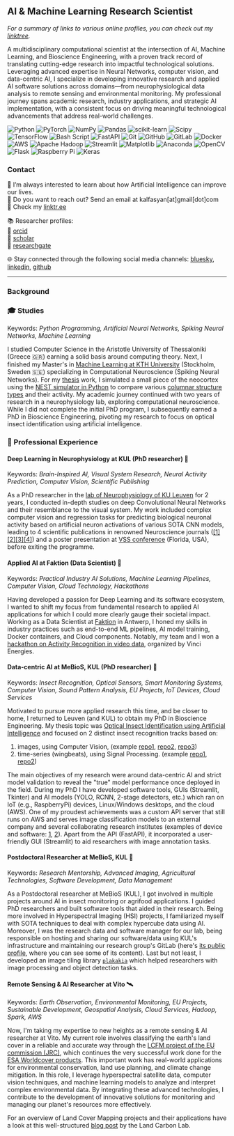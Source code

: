 ## AI & Machine Learning Research Scientist  
*For a summary of links to various online profiles, you can check out my [linktree](https://linktr.ee/kalfasyan).*  

A multidisciplinary computational scientist at the intersection of AI, Machine Learning, and Bioscience Engineering, with a proven track record of translating cutting-edge research into impactful technological solutions. Leveraging advanced expertise in Neural Networks, computer vision, and data-centric AI, I specialize in developing innovative research and applied AI software solutions across domains—from neurophysiological data analysis to remote sensing and environmental monitoring. My professional journey spans academic research, industry applications, and strategic AI implementation, with a consistent focus on driving meaningful technological advancements that address real-world challenges.  
  
![Python](https://img.shields.io/badge/python-3670A0?style=for-the-badge&logo=python&logoColor=ffdd54) ![PyTorch](https://img.shields.io/badge/PyTorch-%23EE4C2C.svg?style=for-the-badge&logo=PyTorch&logoColor=white) ![NumPy](https://img.shields.io/badge/numpy-%23013243.svg?style=for-the-badge&logo=numpy&logoColor=white) ![Pandas](https://img.shields.io/badge/pandas-%23150458.svg?style=for-the-badge&logo=pandas&logoColor=white) ![scikit-learn](https://img.shields.io/badge/scikit--learn-%23F7931E.svg?style=for-the-badge&logo=scikit-learn&logoColor=white) ![Scipy](https://img.shields.io/badge/SciPy-%230C55A5.svg?style=for-the-badge&logo=scipy&logoColor=%white) ![TensorFlow](https://img.shields.io/badge/TensorFlow-%23FF6F00.svg?style=for-the-badge&logo=TensorFlow&logoColor=white) ![Bash Script](https://img.shields.io/badge/bash_script-%23121011.svg?style=for-the-badge&logo=gnu-bash&logoColor=white) ![FastAPI](https://img.shields.io/badge/FastAPI-005571?style=for-the-badge&logo=fastapi) ![Git](https://img.shields.io/badge/git-%23F05033.svg?style=for-the-badge&logo=git&logoColor=white) ![GitHub](https://img.shields.io/badge/github-%23121011.svg?style=for-the-badge&logo=github&logoColor=white) ![GitLab](https://img.shields.io/badge/gitlab-%23181717.svg?style=for-the-badge&logo=gitlab&logoColor=white) ![Docker](https://img.shields.io/badge/docker-%230db7ed.svg?style=for-the-badge&logo=docker&logoColor=white) ![AWS](https://img.shields.io/badge/AWS-%23FF9900.svg?style=for-the-badge&logo=amazon-aws&logoColor=white) ![Apache Hadoop](https://img.shields.io/badge/Apache%20Hadoop-66CCFF?style=for-the-badge&logo=apachehadoop&logoColor=black) ![Streamlit](https://img.shields.io/badge/Streamlit-%23FE4B4B.svg?style=for-the-badge&logo=streamlit&logoColor=white) ![Matplotlib](https://img.shields.io/badge/Matplotlib-%23ffffff.svg?style=for-the-badge&logo=Matplotlib&logoColor=black) ![Anaconda](https://img.shields.io/badge/Anaconda-%2344A833.svg?style=for-the-badge&logo=anaconda&logoColor=white) ![OpenCV](https://img.shields.io/badge/opencv-%23white.svg?style=for-the-badge&logo=opencv&logoColor=white) ![Flask](https://img.shields.io/badge/flask-%23000.svg?style=for-the-badge&logo=flask&logoColor=white) ![Raspberry Pi](https://img.shields.io/badge/-Raspberry_Pi-C51A4A?style=for-the-badge&logo=Raspberry-Pi) ![Keras](https://img.shields.io/badge/Keras-%23D00000.svg?style=for-the-badge&logo=Keras&logoColor=white) 

### Contact

🌱 I’m always interested to learn about how Artificial Intelligence can improve our lives.  
💬 Do you want to reach out? Send an email at kalfasyan[at]gmail[dot]com  
🔗 Check my [linktr.ee](https://linktr.ee/kalfasyan)  
  
📚 Researcher profiles:  
🧬 [orcid](https://orcid.org/0000-0002-9957-1502)  
🔬 [scholar](https://scholar.google.com/citations?user=WXHakDkAAAAJ&hl=en)  
📖 [researchgate](https://www.researchgate.net/profile/Ioannis-Kalfas-2)  
  
🌐 Stay connected through the following social media channels: [bluesky](https://bsky.app/profile/kalfasyan.bsky.social), [linkedin](https://www.linkedin.com/in/kalfasyan/), [github](https://github.com/kalfasyan/)  
  

----
### Background
  
### 🎓 Studies 
Keywords: *Python Programming, Artificial Neural Networks, Spiking Neural Networks, Machine Learning*  
  
I studied Computer Science in the Aristotle University of Thessaloniki (Greece 🇬🇷) earning a solid basis around computing theory. Next, I finished my Master's in [Machine Learning at KTH University](https://www.kth.se/en/studies/master/machine-learning) (Stockholm, Sweden 🇸🇪) specializing in Computational Neuroscience (Spiking Neural Networks). For my [thesis](https://kth.diva-portal.org/smash/record.jsf?pid=diva2%3A868833&dswid=-157) work, I simulated a small piece of the neocortex using the [NEST simulator in Python](https://nest-simulator.readthedocs.io/en/stable/index.html) to compare various [columnar structure types](https://en.wikipedia.org/wiki/Cortical_column) and their activity. My academic journey continued with two years of research in a neurophysiology lab, exploring computational neuroscience. While I did not complete the initial PhD program, I subsequently earned a PhD in Bioscience Engineering, pivoting my research to focus on optical insect identification using artificial intelligence.  

### :briefcase: Professional Experience  
  
#### Deep Learning in Neurophysiology at KUL (PhD researcher) 🧠  
Keywords: *Brain-Inspired AI, Visual System Research, Neural Activity Prediction, Computer Vision, Scientific Publishing*  
  
As a PhD researcher in the [lab of Neurophysiology of KU Leuven](https://gbiomed.kuleuven.be/english/research/50000666/50000669/50488669) for 2 years, I conducted in-depth studies on deep Convolutional Neural Networks and their resemblance to the visual system. My work included complex computer vision and regression tasks for predicting biological neuronal activity based on artificial neuron activations of various SOTA CNN models, leading to 4 scientific publications in renowned Neuroscience journals ([[1]](https://www.eneuro.org/content/4/3/eneuro.0113-17.2017.abstract)[[2]](https://journals.plos.org/ploscompbiol/article?id=10.1371/journal.pcbi.1006557)[[3]](https://www.jneurosci.org/content/39/33/6513.abstract)[[4]](https://www.frontiersin.org/articles/10.3389/fnhum.2017.00402/full)) and a poster presentation at [VSS conference](https://jov.arvojournals.org/article.aspx?articleid=2651681) (Florida, USA), before exiting the programme.     
#### Applied AI at Faktion (Data Scientist) 🚀  
Keywords: *Practical Industry AI Solutions, Machine Learning Pipelines, Computer Vision, Cloud Technology, Hackathons*  
  
Having developed a passion for Deep Learning and its software ecosystem, I wanted to shift my focus from fundamental research to applied AI applications for which I could more clearly gauge their societal impact. Working as a Data Scientist at [Faktion](https://faktion.com/) in Antwerp, I honed my skills in industry practices such as end-to-end ML pipelines, AI model training, Docker containers, and Cloud components. Notably, my team and I won a [hackathon on Activity Recognition in video data](https://faktion.com/blog/human-activity-capturer-and-klassifier-wins-first-prize-at-vinci-energies-hackaton/), organized by Vinci Energies.   

#### Data-centric AI at MeBioS, KUL (PhD researcher) 🐞  
Keywords: *Insect Recognition, Optical Sensors, Smart Monitoring Systems, Computer Vision, Sound Pattern Analysis, EU Projects, IoT Devices, Cloud Services*  
  
Motivated to pursue more applied research this time, and be closer to home, I returned to Leuven (and KUL) to obtain my PhD in Bioscience Engineering. My thesis topic was [Optical Insect Identification using Artificial Intelligence](https://kuleuven.limo.libis.be/discovery/fulldisplay?docid=lirias3887120&context=SearchWebhook&vid=32KUL_KUL:Lirias&lang=en&search_scope=lirias_profile&adaptor=SearchWebhook&tab=LIRIAS&query=any%2Ccontains%2CLIRIAS3887120&offset=0) and focused on 2 distinct insect recognition tracks based on:  
1) images, using Computer Vision, (example [repo1](https://github.com/kalfasyan/photobox), [repo2](https://github.com/kalfasyan/photobox_app), [repo3](https://github.com/kalfasyan/stickybugs-ai))  
2) time-series (wingbeats), using Signal Processing. (example [repo1](https://github.com/kalfasyan/wbai), [repo2](https://gitlab.kuleuven.be/mebios-dl/research/3e200920/flying_insect_trap))  
  
The main objectives of my research were around data-centric AI and strict model validation to reveal the "true" model performance once deployed in the field. During my PhD I have developed software tools, GUIs (Streamlit, Tkinter) and AI models (YOLO, RCNN, 2-stage detectors, etc.) which ran on IoT (e.g., RaspberryPi) devices, Linux/Windows desktops, and the cloud (AWS). One of my proudest achievements was a custom API server that still runs on AWS and serves image classification models to an external company and several collaborating research institutes (examples of device and software: [1](https://www.veed.io/view/5147995d-7dad-44e0-b3c7-fd91f16699f0?panel=showcase), [2](https://www.veed.io/view/8efbeae2-e421-456a-9b50-30c968bcdf3e?panel=showcase)). Apart from the API (FastAPI), it incorporated a user-friendly GUI (Streamlit) to aid researchers with image annotation tasks.  
  
#### Postdoctoral Researcher at MeBioS, KUL 🦾  
Keywords: *Research Mentorship, Advanced Imaging, Agricultural Technologies, Software Development, Data Management*  
  
As a Postdoctoral researcher at MeBioS (KUL), I got involved in multiple projects around AI in insect monitoring or agrifood applications. I guided PhD researchers and built software tools that aided in their research. Being more involved in Hyperspectral Imaging (HSI) projects, I familiarized myself with SOTA techniques to deal with complex hypercube data using AI. Moreover, I was the research data and software manager for our lab, being responsible on hosting and sharing our software/data using KUL's infrastructure and maintaining our research group's GitLab (here's [its public profile](https://gitlab.kuleuven.be/mebios-dl), where you can see some of its content). Last but not least, I developed an image tiling library [`plakakia`](https://github.com/kalfasyan/plakakia) which helped researchers with image processing and object detection tasks.  
  
#### Remote Sensing & AI Researcher at Vito 🛰️  
Keywords: *Earth Observation, Environmental Monitoring, EU Projects, Sustainable Development, Geospatial Analysis, Cloud Services, Hadoop, Spark, AWS*  
  
Now, I'm taking my expertise to new heights as a remote sensing & AI researcher at Vito. My current role involves classifying the earth's land cover in a reliable and accurate way through the [LCFM project of the EU commission (JRC)](https://remotesensing.vito.be/services/copernicus-lcfm), which continues the very successful work done for the [ESA Worldcover products](https://esa-worldcover.org/en). This important work has real-world applications for environmental conservation, land use planning, and climate change mitigation. In this role, I leverage hyperspectral satellite data, computer vision techniques, and machine learning models to analyze and interpret complex environmental data. By integrating these advanced technologies, I contribute to the development of innovative solutions for monitoring and managing our planet's resources more effectively.  

For an overview of Land Cover Mapping projects and their applications have a look at this well-structured [blog post](https://landcarbonlab.org/insights/global-land-cover-maps-accuracy-applications/) by the Land Carbon Lab.  



